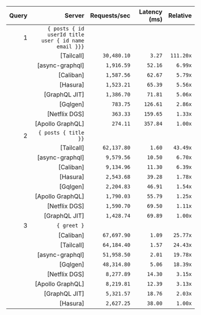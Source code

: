 <!-- PERFORMANCE_RESULTS_START -->

| Query | Server | Requests/sec | Latency (ms) | Relative |
|-------:|--------:|--------------:|--------------:|---------:|
| 1 | `{ posts { id userId title user { id name email }}}` |
|| [Tailcall] | `30,480.10` | `3.27` | `111.20x` |
|| [async-graphql] | `1,916.59` | `52.16` | `6.99x` |
|| [Caliban] | `1,587.56` | `62.67` | `5.79x` |
|| [Hasura] | `1,523.21` | `65.39` | `5.56x` |
|| [GraphQL JIT] | `1,386.70` | `71.81` | `5.06x` |
|| [Gqlgen] | `783.75` | `126.61` | `2.86x` |
|| [Netflix DGS] | `363.33` | `159.65` | `1.33x` |
|| [Apollo GraphQL] | `274.11` | `357.84` | `1.00x` |
| 2 | `{ posts { title }}` |
|| [Tailcall] | `62,137.80` | `1.60` | `43.49x` |
|| [async-graphql] | `9,579.56` | `10.50` | `6.70x` |
|| [Caliban] | `9,134.96` | `11.30` | `6.39x` |
|| [Hasura] | `2,543.68` | `39.28` | `1.78x` |
|| [Gqlgen] | `2,204.83` | `46.91` | `1.54x` |
|| [Apollo GraphQL] | `1,790.03` | `55.79` | `1.25x` |
|| [Netflix DGS] | `1,590.70` | `69.50` | `1.11x` |
|| [GraphQL JIT] | `1,428.74` | `69.89` | `1.00x` |
| 3 | `{ greet }` |
|| [Caliban] | `67,697.90` | `1.09` | `25.77x` |
|| [Tailcall] | `64,184.40` | `1.57` | `24.43x` |
|| [async-graphql] | `51,958.50` | `2.01` | `19.78x` |
|| [Gqlgen] | `48,314.80` | `5.06` | `18.39x` |
|| [Netflix DGS] | `8,277.89` | `14.30` | `3.15x` |
|| [Apollo GraphQL] | `8,219.81` | `12.39` | `3.13x` |
|| [GraphQL JIT] | `5,321.57` | `18.76` | `2.03x` |
|| [Hasura] | `2,627.25` | `38.00` | `1.00x` |

<!-- PERFORMANCE_RESULTS_END -->
